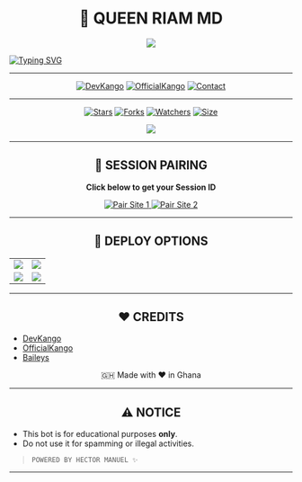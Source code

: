 <!-- QUEEN RIAM - FINAL || DO NOT COPY WITHOUT CREDITS -->

<h1 align="center">👑 QUEEN RIAM MD</h1>

<p align="center">
  <img src="https://i.imgur.com/6H0FXSa.jpeg" height="auto" />
</p>

[![Typing SVG](https://readme-typing-svg.herokuapp.com?font=Rockstar-ExtraBold&color=F94E8B&lines=WELCOME+TO+QUEEN+RIAM+MD;MADE+BY+HECTOR+MANUEL;THANKS+FOR+VISITING+MY+REPO)](https://git.io/typing-svg)
<br>

---

<p align="center">
<a href="https://github.com/Dev-Kango"><img title="DevKango" src="https://img.shields.io/badge/DevKango-black?style=for-the-badge&logo=github"></a>
<a href="https://github.com/OfficialKango"><img title="OfficialKango" src="https://img.shields.io/badge/OfficialKango-blue?style=for-the-badge&logo=github"></a>
<a href="https://wa.me/233000000000"><img title="Contact" src="https://img.shields.io/badge/Contact-darkgreen?style=for-the-badge&logo=whatsapp"></a>
</p>

---

<p align="center">
<a href="https://github.com/Dev-Kango/Queen-Riam-/stargazers/"><img title="Stars" src="https://img.shields.io/github/stars/Dev-Kango/Queen-Riam-?color=blue&style=flat-square"></a>
<a href="https://github.com/Dev-Kango/Queen-Riam-/network/members"><img title="Forks" src="https://img.shields.io/github/forks/Dev-Kango/Queen-Riam-?color=blue&style=flat-square"></a>
<a href="https://github.com/Dev-Kango/Queen-Riam-/watchers"><img title="Watchers" src="https://img.shields.io/github/watchers/Dev-Kango/Queen-Riam-?label=Watchers&color=blue&style=flat-square"></a>
<a href="https://github.com/Dev-Kango/Queen-Riam-/"><img title="Size" src="https://img.shields.io/github/repo-size/Dev-Kango/Queen-Riam-?style=flat-square&color=green"></a>
</p>

<p align="center">
  <img src="https://komarev.com/ghpvc/?username=Dev-Kango&label=VIEWS&style=flat-square&color=blue" />
</p>

---

<h2 align="center"> 🔑 SESSION PAIRING </h2>

<p align="center">
<strong>Click below to get your Session ID</strong>
</p>

<p align="center">
  <a href="https://riam-pair-site.onrender.com/pair" target="_blank">
    <img alt="Pair Site 1" src="https://img.shields.io/badge/Pair%20Site%201-darkblue?style=for-the-badge&logo=github&logoColor=white"/>
  </a>
  <a href="https://riam-pair-806c062bbf06.herokuapp.com/pair" target="_blank">
    <img alt="Pair Site 2" src="https://img.shields.io/badge/Pair%20Site%202-darkred?style=for-the-badge&logo=heroku&logoColor=white"/>
  </a>
</p>

---

<h2 align="center"> 🚀 DEPLOY OPTIONS </h2>

<div align="center">
  <table>
    <tr>
      <td><a href="https://dashboard.heroku.com/new?template=https://github.com/Dev-Kango/Queen-Riam-" target="_blank"><img src="https://img.shields.io/badge/Heroku-430098?style=for-the-badge&logo=heroku&logoColor=white"/></a></td>
      <td><a href="https://railway.app/new" target="_blank"><img src="https://img.shields.io/badge/Railway-FF8700?style=for-the-badge&logo=railway&logoColor=white"/></a></td>
    </tr>
    <tr>
      <td><a href="https://dashboard.render.com/web/new" target="_blank"><img src="https://img.shields.io/badge/Render-000000?style=for-the-badge&logo=render&logoColor=white&color=00ffaa"/></a></td>
      <td><a href="https://app.koyeb.com/services/deploy?type=git&repository=Dev-Kango/Queen-Riam-" target="_blank"><img src="https://img.shields.io/badge/Koyeb-FF009D?style=for-the-badge&logo=koyeb&logoColor=white"/></a></td>
    </tr>
  </table>
</div>

---

<h2 align="center"> ❤️ CREDITS </h2>

- [DevKango](https://github.com/Dev-Kango)  
- [OfficialKango](https://github.com/OfficialKango)  
- [Baileys](https://github.com/WhiskeySockets)  

<p align="center">🇬🇭 Made with ❤️ in Ghana</p>

---

<h2 align="center"> ⚠️ NOTICE </h2>

- This bot is for educational purposes **only**.  
- Do not use it for spamming or illegal activities.  

> `POWERED BY HECTOR MANUEL ✨`

---
